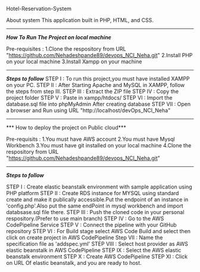 Hotel-Reservation-System

About system
This application built in PHP, HTML, and CSS.

*************************************************************************************************************************************
***How To Run The Project on local machine***

Pre-requisites :
1.Clone the respository from URL "https://github.com/Nehadeshpande89/devops_NCI_Neha.git"
2.Install PHP on your local machine
3.Install Xampp on your machine

*************************************************************************************************************************************
***Steps to follow***
STEP I   : To run this project,you must have installed XAMPP on your PC.
STEP II  : After Starting Apache and MySQL in XAMPP, follow the steps from step III.
STEP III : Extract the ZIP file 
STEP IV  : Copy the project folder
STEP V   : Paste in xampp/htdocs/
STEP VI  : Import the database.sql file into phpMyAdmin
After creating database 
STEP VII : Open a browser and Run using URL "http://localhost/devOps_NCI_Neha"

*************************************************************************************************************************************


*** How to deploy the project on Public cloud***

Pre-requisits : 
1.You must have AWS account
2.You must have Mysql Workbench 
3.You must have git installed on your local machine
4.Clone the respository from URL "https://github.com/Nehadeshpande89/devops_NCI_Neha.git" 

*************************************************************************************************************************************
***Steps to follow***

STEP I    : Create elastic beanstalk environment with sample application using PHP platform
STEP II   : Create RDS instance for MYSQL using standard create and make it publically accessible.Put the endpoint of an instance in 'config.php'.Also put the same endPoint in mysql workbench and import databsase.sql file there.
STEP III  : Push the cloned code in your personal respository.(Prefer to use main branch)
STEP IV   : Go to the AWS CodePipeline Service
STEP V    : Connect the pipeline with your GitHub repository
STEP VI   : For Build stage select AWS Code Build and select then click on create project in AWS CodePipeline
Step VII  : Name the specification file as 'addspec.yml'
STEP VIII : Select host provider as AWS elastic beanstalk in AWS CodePipeline
STEP IX   : Select the AWS elastic beanstalk environment
STEP X    : Create AWS CodePipeline 
STEP XI   : Click on URL Of elastic beanstalk, and you are ready to host.